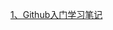 [1、Github入门学习笔记](https://githubfast.com/antidote-for-world/Tasks/blob/3cca0ba8feb5e56b9a4bbd3d0c535fdb9672fbe6/%E9%98%B6%E6%AE%B51%E7%AC%94%E8%AE%B0/Github.md)
